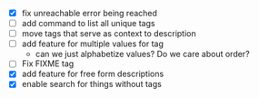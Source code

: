 - [x] fix unreachable error being reached
- [ ] add command to list all unique tags
- [ ] move tags that serve as context to description
- [ ] add feature for multiple values for tag
  - can we just alphabetize values? Do we care about order?
- [ ] Fix FIXME tag
- [x] add feature for free form descriptions
- [x] enable search for things without tags
